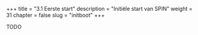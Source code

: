 +++
title = "3.1 Eerste start"
description = "Initiële start van SPIN"
weight = 31
chapter = false
slug = "initboot"
+++

TODO
